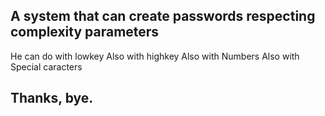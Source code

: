 ## A system that can create passwords respecting complexity parameters
He can do with lowkey
Also with highkey
Also with Numbers
Also with Special caracters

## Thanks, bye.

